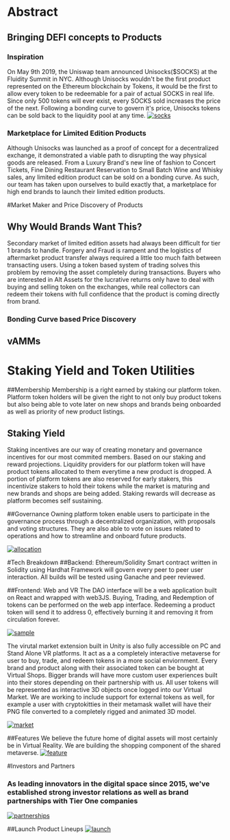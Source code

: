 # Abstract 
## Bringing DEFI concepts to Products  
### Inspiration 
On May 9th 2019, the Uniswap team announced Unisocks($SOCKS) at the Fluidity Summit in NYC. Although Unisocks wouldn't be the first product represented on the Ethereum blockchain by Tokens, it would be the first to allow every token to be redeemable for a pair of actual SOCKS in real life. Since only 500 tokens will ever exist, every SOCKS sold increases the price of the next. Following a bonding curve to govern it's price, Unisocks tokens can be sold back to the liquidity pool at any time. 
[![socks](https://github.com/TravisBuilds/virtualmarket/blob/master/resources/socks.png?raw=true "socks")](https://github.com/TravisBuilds/virtualmarket/blob/master/resources/socks.png?raw=true "socks")

### Marketplace for Limited Edition Products
Although Unisocks was launched as a proof of concept for a decentralized exchange, it demonstrated a viable path to disrupting the way physical goods are released. From a Luxury Brand's new line of fashion to Concert Tickets, Fine Dining Restaurant Reservation to Small Batch Wine and Whisky sales, any limited edition product can be sold on a bonding curve. As such, our team has taken upon ourselves to build exactly that, a marketplace for high end brands to launch their limited edition products. 

#Market Maker and Price Discovery of Products 
## Why Would Brands Want This? 
Secondary market of limited edition assets had always been difficult for tier 1 brands to handle. Forgery and Fraud is rampent and the logistics of aftermarket product transfer always required a little too much faith between transacting users. Using a token based system of trading solves this problem by removing the asset completely during transactions. Buyers who are interested in Alt Assets for the lucrative returns only have to deal with buying and selling token on the exchanges, while real collectors can redeem their tokens with full confidence that the product is coming directly from brand. 

### Bonding Curve based Price Discovery 

## vAMMs 

# Staking Yield and Token Utilities 

##Membership
Membership is a right earned by staking our platform token. Platform token holders will be given the right to not only buy product tokens but also being able to vote later on new shops and brands being onboarded as well as priority of new product listings. 

## Staking Yield 
Staking incentives are our way of creating monetary and governance incentives for our most commited members. Based on our staking and reward projections. Liquidity providers for our platform token will have product tokens allocated to them everytime a new product is dropped. A portion of platform tokens are also reserved for early stakers, this incentivize stakers to hold their tokens while the market is maturing and new brands and shops are being added. Staking rewards will decrease as platform becomes self sustaining. 

##Governance 
Owning platform token enable users to participate in the governance process through a decentralized organization, with proposals and voting structures. They are also able to vote on issues related to operations and how to streamline and onboard future products. 

[![allocation](https://github.com/TravisBuilds/virtualmarket/blob/master/resources/whiteal.png?raw=true "allocation")](https://github.com/TravisBuilds/virtualmarket/blob/master/resources/whiteal.png?raw=true "allocation")

#Tech Breakdown 
##Backend: Ethereum/Solidity 
Smart contract written in Solidity using Hardhat Framework will govern every peer to peer user interaction. All builds will be tested using Ganache and peer reviewed. 

##Frontend: Web and VR
The DAO interface will be a web application built on React and wrapped with web3JS. Buying, Trading, and Redemption of tokens can be performed on the web app interface. Redeeming a product token will send it to address 0, effectively burning it and removing it from circulation forever. 

[![sample](https://github.com/TravisBuilds/virtualmarket/blob/master/resources/sample.png?raw=true "sample")](https://github.com/TravisBuilds/virtualmarket/blob/master/resources/sample.png?raw=true "sample")

The virutal market extension built in Unity is also fully accessible on PC and Stand Alone VR platforms. It act as a a completely interactive metaverse for user to buy, trade, and redeem tokens in a more social enviornment. Every brand and product along with their associated token can be bought at Virtual Shops. Bigger brands will have more custom user experiences built into their stores depending on their partnership with us. All user tokens will be represented as interactive 3D objects once logged into our Virtual Market. We are working to include support for external tokens as well, for example a user with cryptokitties in their metamask wallet will have their PNG file converted to a completely rigged and animated 3D model. 

[![market](https://github.com/TravisBuilds/virtualmarket/blob/master/resources/market.png?raw=true "market")](http://https://github.com/TravisBuilds/virtualmarket/blob/master/resources/market.png?raw=true "market")

##Features
We believe the future home of digital assets will most certainly be in Virtual Reality. We are building the shopping component of the shared metaverse. 
[![feature](https://github.com/TravisBuilds/virtualmarket/blob/master/resources/feature.png?raw=true "feature")](https://github.com/TravisBuilds/virtualmarket/blob/master/resources/feature.png?raw=true "feature")

#Investors and Partners 
### As leading innovators in the digital space since 2015, we've established strong investor relations as well as brand partnerships with Tier One companies

[![partnerships](https://github.com/TravisBuilds/virtualmarket/blob/master/resources/backing.png?raw=true "partnerships")](https://github.com/TravisBuilds/virtualmarket/blob/master/resources/backing.png?raw=true "partnerships")

##Launch Product Lineups 
[![launch](https://github.com/TravisBuilds/virtualmarket/blob/master/resources/launch.png?raw=true "launch")](https://github.com/TravisBuilds/virtualmarket/blob/master/resources/launch.png?raw=true "launch")




